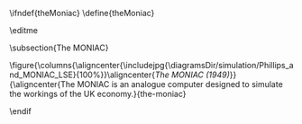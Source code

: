 \ifndef{theMoniac}
\define{theMoniac}

\editme

\subsection{The MONIAC}

\figure{\columns{\aligncenter{\includejpg{\diagramsDir/simulation/Phillips_and_MONIAC_LSE}{100%}}\aligncenter{*The MONIAC (1949)*}}{\aligncenter{The MONIAC is an analogue computer designed to simulate the workings of the UK economy.}{the-moniac}

\endif
